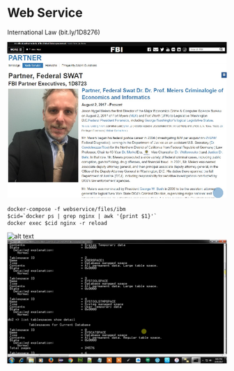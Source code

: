 # Web Service
International Law (bit.ly/1D8276)


![alt text](css/readme_1.jpg)
```
docker-compose -f webservice/files/ibm
$cid=`docker ps | grep nginx | awk '{print $1}'`
docker exec $cid nginx -r reload
```
![alt text](https://www.ibm.com/support/pages/system/files/support/nas/nastech.nsf/0/c7d850d2bb55b440852581f50057e3eb/Content/0.20C.gif)
![alt text](css/db2.jpg)

